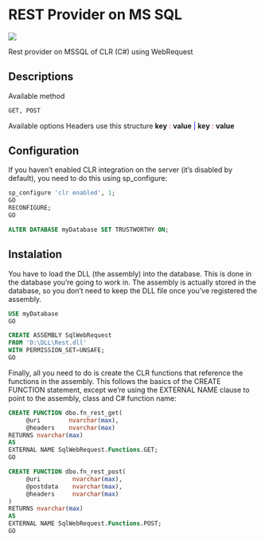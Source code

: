 # REST Provider on MS SQL

![](https://i.ytimg.com/vi/fLx6_C39LOQ/maxresdefault.jpg)

Rest provider on MSSQL of CLR (C#) using WebRequest
## Descriptions
Available method
```html
GET, POST
```
Available options
Headers 
    use this structure <b>key</b> <span style='color:red'> : </span>  <b>value</b> <font color="blue"> | </font> <b>key</b> <span style='color:red'> : </span>  <b>value</b>


## Configuration
If you haven’t enabled CLR integration on the server (it’s disabled by default), you need to do this using sp_configure:
```sql
sp_configure 'clr enabled', 1;
GO
RECONFIGURE;
GO

ALTER DATABASE myDatabase SET TRUSTWORTHY ON;

```

## Instalation
You have to load the DLL (the assembly) into the database. This is done in the database you’re going to work in. The assembly is actually stored in the database, so you don’t need to keep the DLL file once you’ve registered the assembly.
```sql
USE myDatabase
GO

CREATE ASSEMBLY SqlWebRequest
FROM 'D:\DLL\Rest.dll'
WITH PERMISSION_SET=UNSAFE;
GO

```

Finally, all you need to do is create the CLR functions that reference the functions in the assembly. This follows the basics of the CREATE FUNCTION statement, except we’re using the EXTERNAL NAME clause to point to the assembly, class and C# function name:
```sql
CREATE FUNCTION dbo.fn_rest_get(
     @uri        nvarchar(max),
     @headers    nvarchar(max)
RETURNS nvarchar(max)
AS
EXTERNAL NAME SqlWebRequest.Functions.GET;
GO

CREATE FUNCTION dbo.fn_rest_post(
     @uri         nvarchar(max),
     @postdata    nvarchar(max),
     @headers     nvarchar(max)
)
RETURNS nvarchar(max)
AS
EXTERNAL NAME SqlWebRequest.Functions.POST;
GO
```

